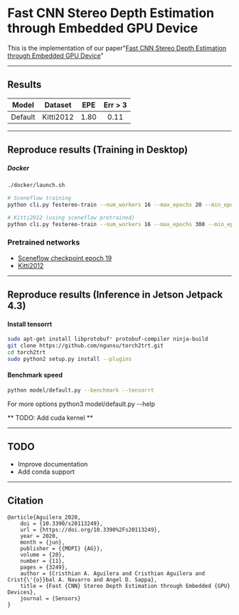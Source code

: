 # Fast CNN Stereo Depth Estimation through Embedded GPU Device

This is the implementation of our paper"[Fast CNN Stereo Depth Estimation through Embedded GPU Device](https://www.mdpi.com/1424-8220/20/11/3249)"

---

## Results

| Model | Dataset | EPE | Err > 3 |
|:-----:|:-------:|:---:|:-------:|
| Default| Kitti2012| 1.80 | 0.11 |  

---

## Reproduce results (Training in Desktop)

##### Docker 

```bash
./docker/launch.sh

# Sceneflow training
python cli.py festereo-train --num_workers 16 --max_epochs 20 --min_epochs 1 --patience 100 --lr 5e-3 --save_top_k 20

# Kitti2012 (using sceneflow pretrained)
python cli.py festereo-train --num_workers 16 --max_epochs 300 --min_epochs 200 --patience 100 --lr 5e-3 --dataset kitti2012 --pretrained [path]/sceneflow_ckpt_epoch_19.ckpt --scheduler plateau 
```

### Pretrained networks

- [Sceneflow checkpoint epoch 19](https://www.dropbox.com/s/a3ry4lqouw7nkhc/sceneflow.ckpt?dl=0)
- [Kitti2012](https://www.dropbox.com/s/ckdixxrp7kb67b4/kitti2012.ckpt?dl=0)

---

## Reproduce results (Inference in Jetson Jetpack 4.3)


#### Install tensorrt

```bash
sudo apt-get install libprotobuf* protobuf-compiler ninja-build
git clone https://github.com/ngunsu/torch2trt.git
cd torch2trt
sudo python2 setup.py install --plugins
```

#### Benchmark speed 

```bash
python model/default.py --benchmark --tensorrt
```
For more options python3 model/default.py --help

** TODO: Add cuda kernel **

---

## TODO

- Improve documentation 
- Add conda support

---

## Citation
```
@article{Aguilera_2020,
	doi = {10.3390/s20113249},
	url = {https://doi.org/10.3390%2Fs20113249},
	year = 2020,
	month = {jun},
	publisher = {{MDPI} {AG}},
	volume = {20},
	number = {11},
	pages = {3249},
	author = {Cristhian A. Aguilera and Cristhian Aguilera and Crist{\'{o}}bal A. Navarro and Angel D. Sappa},
	title = {Fast {CNN} Stereo Depth Estimation through Embedded {GPU} Devices},
	journal = {Sensors}
} 
```
